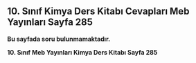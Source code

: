 ## 10. Sınıf Kimya Ders Kitabı Cevapları Meb Yayınları Sayfa 285

**Bu sayfada soru bulunmamaktadır.**

**10. Sınıf Meb Yayınları Kimya Ders Kitabı Sayfa 285**